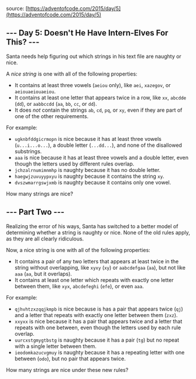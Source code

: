 source: [https://adventofcode.com/2015/day/5](https://adventofcode.com/2015/day/5)

## --- Day 5: Doesn't He Have Intern-Elves For This? ---
Santa needs help figuring out which strings in his text file are naughty or nice.

A *nice string* is one with all of the following properties:

 - It contains at least three vowels (`aeiou` only), like `aei`, `xazegov`, or `aeiouaeiouaeiou`.
 - It contains at least one letter that appears twice in a row, like `xx`, `abcdde` (`dd`), or `aabbccdd` (`aa`, `bb`, `cc`, or `dd`).
 - It does *not* contain the strings `ab`, `cd`, `pq`, or `xy`, even if they are part of one of the other requirements.

For example:

 - `ugknbfddgicrmopn` is nice because it has at least three vowels (`u...i...o...`), a double letter (`...dd...`), and none of the disallowed substrings.
 - `aaa` is nice because it has at least three vowels and a double letter, even though the letters used by different rules overlap.
 - `jchzalrnumimnmhp` is naughty because it has no double letter.
 - `haegwjzuvuyypxyu` is naughty because it contains the string `xy`.
 - `dvszwmarrgswjxmb` is naughty because it contains only one vowel.

How many strings are nice?


## --- Part Two ---
Realizing the error of his ways, Santa has switched to a better model of determining whether a string is naughty or nice. None of the old rules apply, as they are all clearly ridiculous.

Now, a nice string is one with all of the following properties:

 - It contains a pair of any two letters that appears at least twice in the string without overlapping, like `xyxy` (`xy`) or `aabcdefgaa` (`aa`), but not like `aaa` (`aa`, but it overlaps).
 - It contains at least one letter which repeats with exactly one letter between them, like `xyx`, `abcdefeghi` (`efe`), or even `aaa`.

For example:

 - `qjhvhtzxzqqjkmpb` is nice because is has a pair that appears twice (`qj`) and a letter that repeats with exactly one letter between them (`zxz`).
 - `xxyxx` is nice because it has a pair that appears twice and a letter that repeats with one between, even though the letters used by each rule overlap.
 - `uurcxstgmygtbstg` is naughty because it has a pair (`tg`) but no repeat with a single letter between them.
 - `ieodomkazucvgmuy` is naughty because it has a repeating letter with one between (`odo`), but no pair that appears twice.

How many strings are nice under these new rules?
